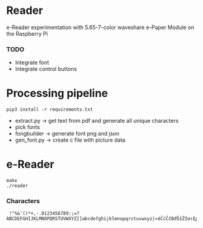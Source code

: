 # Reader
e-Reader experimentation with 5.65-7-color waveshare e-Paper Module on the Raspberry Pi

### TODO
* Integrate font
* Integrate control buttons


# Processing pipeline
```
pip3 install -r requirements.txt
```
* extract.py -> get text from pdf and generate all unique characters
* pick fonts
* fongbuilder -> generate font png and json
* gen_font.py -> create c file with picture data


# e-Reader
```
make
./reader
```
### Characters
```
 !"%&'()*+,-.0123456789:;=?ABCDEFGHIJKLMNOPQRSTUVWXYZ[]abcdefghijklmnopqrstuvwxyz|«éĆćČčĐđŠšŽžαιξρστχДНПРХабвгдезийклмнопрстуфцчшыьяјњ„•
 ```